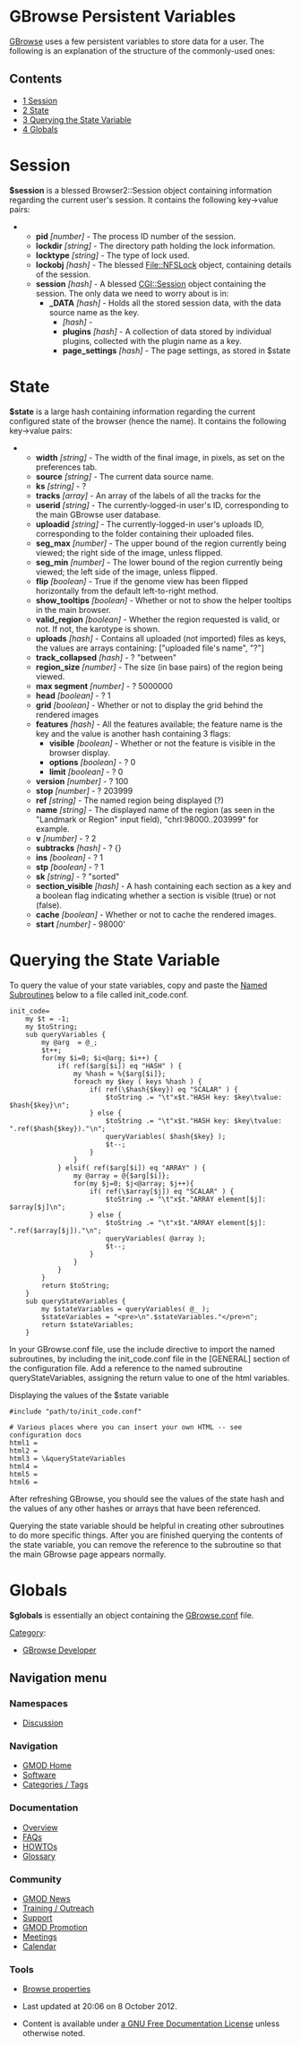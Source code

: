 



<span id="top"></span>




# <span dir="auto">GBrowse Persistent Variables</span>









[GBrowse](GBrowse.1 "GBrowse") uses a few persistent variables to store
data for a user. The following is an explanation of the structure of the
commonly-used ones:


## Contents



- [<span class="tocnumber">1</span>
  <span class="toctext">Session</span>](#Session)
- [<span class="tocnumber">2</span>
  <span class="toctext">State</span>](#State)
- [<span class="tocnumber">3</span> <span class="toctext">Querying the
  State Variable</span>](#Querying_the_State_Variable)
- [<span class="tocnumber">4</span>
  <span class="toctext">Globals</span>](#Globals)



# <span id="Session" class="mw-headline">Session</span>

**\$session** is a blessed Browser2::Session object containing
information regarding the current user's session. It contains the
following key-\>value pairs:

- - **pid** *\[number\]* - The process ID number of the session.
  - **lockdir** *\[string\]* - The directory path holding the lock
    information.
  - **locktype** *\[string\]* - The type of lock used.
  - **lockobj** *\[hash\]* - The blessed <a
    href="http://search.cpan.org/~bbb/File-NFSLock-1.20/lib/File/NFSLock.pm"
    class="external text" rel="nofollow">File::NFSLock</a> object,
    containing details of the session.
  - **session** *\[hash\]* - A blessed
    <a href="http://search.cpan.org/~sherzodr/CGI-Session-3.95/Session.pm"
    class="external text" rel="nofollow">CGI::Session</a> object
    containing the session. The only data we need to worry about is in:
    - **\_DATA** *\[hash\]* - Holds all the stored session data, with
      the data source name as the key.
      -  *\[hash\]* -
        - **plugins** *\[hash\]* - A collection of data stored by
          individual plugins, collected with the plugin name as a key.
        - **page_settings** *\[hash\]* - The page settings, as stored in
          \$state

# <span id="State" class="mw-headline">State</span>

**\$state** is a large hash containing information regarding the current
configured state of the browser (hence the name). It contains the
following key-\>value pairs:

- - **width** *\[string\]* - The width of the final image, in pixels, as
    set on the preferences tab.
  - **source** *\[string\]* - The current data source name.
  - **ks** *\[string\]* - ?
  - **tracks** *\[array\]* - An array of the labels of all the tracks
    for the
  - **userid** *\[string\]* - The currently-logged-in user's ID,
    corresponding to the main GBrowse user database.
  - **uploadid** *\[string\]* - The currently-logged-in user's uploads
    ID, corresponding to the folder containing their uploaded files.
  - **seg_max** *\[number\]* - The upper bound of the region currently
    being viewed; the right side of the image, unless flipped.
  - **seg_min** *\[number\]* - The lower bound of the region currently
    being viewed; the left side of the image, unless flipped.
  - **flip** *\[boolean\]* - True if the genome view has been flipped
    horizontally from the default left-to-right method.
  - **show_tooltips** *\[boolean\]* - Whether or not to show the helper
    tooltips in the main browser.
  - **valid_region** *\[boolean\]* - Whether the region requested is
    valid, or not. If not, the karotype is shown.
  - **uploads** *\[hash\]* - Contains all uploaded (not imported) files
    as keys, the values are arrays containing: \["uploaded file's name",
    "?"\]
  - **track_collapsed** *\[hash\]* - ? "between"
  - **region_size** *\[number\]* - The size (in base pairs) of the
    region being viewed.
  - **max segment** *\[number\]* - ? 5000000
  - **head** *\[boolean\]* - ? 1
  - **grid** *\[boolean\]* - Whether or not to display the grid behind
    the rendered images
  - **features** *\[hash\]* - All the features available; the feature
    name is the key and the value is another hash containing 3 flags:
    - **visible** *\[boolean\]* - Whether or not the feature is visible
      in the browser display.
    - **options** *\[boolean\]* - ? 0
    - **limit** *\[boolean\]* - ? 0
  - **version** *\[number\]* - ? 100
  - **stop** *\[number\]* - ? 203999
  - **ref** *\[string\]* - The named region being displayed (?)
  - **name** *\[string\]* - The displayed name of the region (as seen in
    the "Landmark or Region" input field), "chrI:98000..203999" for
    example.
  - **v** *\[number\]* - ? 2
  - **subtracks** *\[hash\]* - ? {}
  - **ins** *\[boolean\]* - ? 1
  - **stp** *\[boolean\]* - ? 1
  - **sk** *\[string\]* - ? "sorted"
  - **section_visible** *\[hash\]* - A hash containing each section as a
    key and a boolean flag indicating whether a section is visible
    (true) or not (false).
  - **cache** *\[boolean\]* - Whether or not to cache the rendered
    images.
  - **start** *\[number\]* - 98000'

# <span id="Querying_the_State_Variable" class="mw-headline">Querying the State Variable</span>

To query the value of your state variables, copy and paste the [Named
Subroutines](GBrowse_2.0_HOWTO#Named_Subroutine_References "GBrowse 2.0 HOWTO")
below to a file called init_code.conf.


``` de1
init_code=
    my $t = -1;
    my $toString;
    sub queryVariables {
        my @arg  = @_;
        $t++;
        for(my $i=0; $i<@arg; $i++) {
            if( ref($arg[$i]) eq "HASH" ) {
                my %hash = %{$arg[$i]};
                foreach my $key ( keys %hash ) {
                    if( ref(\$hash{$key}) eq "SCALAR" ) {
                        $toString .= "\t"x$t."HASH key: $key\tvalue: $hash{$key}\n";
                    } else {
                        $toString .= "\t"x$t."HASH key: $key\tvalue: ".ref($hash{$key})."\n";
                        queryVariables( $hash{$key} );
                        $t--;
                    }
                }
            } elsif( ref($arg[$i]) eq "ARRAY" ) {
                my @array = @{$arg[$i]};
                for(my $j=0; $j<@array; $j++){
                    if( ref(\$array[$j]) eq "SCALAR" ) {
                        $toString .= "\t"x$t."ARRAY element[$j]: $array[$j]\n";
                    } else {
                        $toString .= "\t"x$t."ARRAY element[$j]: ".ref($array[$j])."\n";
                        queryVariables( @array );
                        $t--;
                    }
                }
            }
        }
        return $toString;
    }
    sub queryStateVariables {
        my $stateVariables = queryVariables( @_ );
        $stateVariables = "<pre>\n".$stateVariables."</pre>n";
        return $stateVariables;
    }
```


  
In your GBrowse.conf file, use the include directive to import the named
subroutines, by including the init_code.conf file in the \[GENERAL\]
section of the configuration file. Add a reference to the named
subroutine queryStateVariables, assigning the return value to one of the
html variables.






Displaying the values of the \$state variable




    #include "path/to/init_code.conf"

    # Various places where you can insert your own HTML -- see configuration docs
    html1 =
    html2 =
    html3 = \&queryStateVariables
    html4 =
    html5 =
    html6 =

After refreshing GBrowse, you should see the values of the state hash
and the values of any other hashes or arrays that have been referenced.

Querying the state variable should be helpful in creating other
subroutines to do more specific things. After you are finished querying
the contents of the state variable, you can remove the reference to the
subroutine so that the main GBrowse page appears normally.

# <span id="Globals" class="mw-headline">Globals</span>

**\$globals** is essentially an object containing the
<a href="GBrowse_Configuration_HOWTO" class="mw-redirect"
title="GBrowse Configuration HOWTO">GBrowse.conf</a> file.




[Category](Special%253ACategories "Special%253ACategories"):

- [GBrowse
  Developer](Category%253AGBrowse_Developer "Category%253AGBrowse Developer")






## Navigation menu



### Namespaces


- <span id="ca-talk"><a href="Talk%253AGBrowse_Persistent_Variables" accesskey="t"
  title="Discussion about the content page [t]">Discussion</a></span>





### Navigation



- <span id="n-GMOD-Home">[GMOD Home](Main_Page)</span>
- <span id="n-Software">[Software](GMOD_Components)</span>
- <span id="n-Categories-.2F-Tags">[Categories /
  Tags](Categories)</span>




### Documentation



- <span id="n-Overview">[Overview](Overview)</span>
- <span id="n-FAQs">[FAQs](Category%253AFAQ)</span>
- <span id="n-HOWTOs">[HOWTOs](Category%253AHOWTO)</span>
- <span id="n-Glossary">[Glossary](Glossary)</span>




### Community



- <span id="n-GMOD-News">[GMOD News](GMOD_News)</span>
- <span id="n-Training-.2F-Outreach">[Training /
  Outreach](Training_and_Outreach)</span>
- <span id="n-Support">[Support](Support)</span>
- <span id="n-GMOD-Promotion">[GMOD Promotion](GMOD_Promotion)</span>
- <span id="n-Meetings">[Meetings](Meetings)</span>
- <span id="n-Calendar">[Calendar](Calendar)</span>




### Tools

- <span id="t-smwbrowselink"><a href="Special%253ABrowse/GBrowse_Persistent_Variables"
  rel="smw-browse">Browse properties</a></span>



- <span id="footer-info-lastmod">Last updated at 20:06 on 8 October
  2012.</span>
<!-- - <span id="footer-info-viewcount">91,176 page views.</span> -->
- <span id="footer-info-copyright">Content is available under
  <a href="http://www.gnu.org/licenses/fdl-1.3.html" class="external"
  rel="nofollow">a GNU Free Documentation License</a> unless otherwise
  noted.</span>

<!-- -->



<!-- -->




